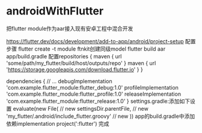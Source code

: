 # androidWithFlutter
把flutter module作为aar接入现有安卓工程中混合开发

https://flutter.dev/docs/development/add-to-app/android/project-setup
配置步骤 flutter create -t module ftnkit创建同级model
flutter build aar
 app/build.gradle 配置repositories {
  maven {
    url 'some/path/my_flutter/build/host/outputs/repo'
  }
  maven {
    url 'https://storage.googleapis.com/download.flutter.io'
  }
}

dependencies {
  // ...
  debugImplementation 'com.example.flutter_module:flutter_debug:1.0'
  profileImplementation 'com.example.flutter_module:flutter_profile:1.0'
  releaseImplementation 'com.example.flutter_module:flutter_release:1.0'
}
settings.gradle:添加如下设置
evaluate(new File(                                                      // new
        settingsDir.parentFile,                                               // new
        'my_flutter/.android/include_flutter.groovy'                          // new
))
app的build.gradle中添加依赖implementation project(':flutter')
完成
